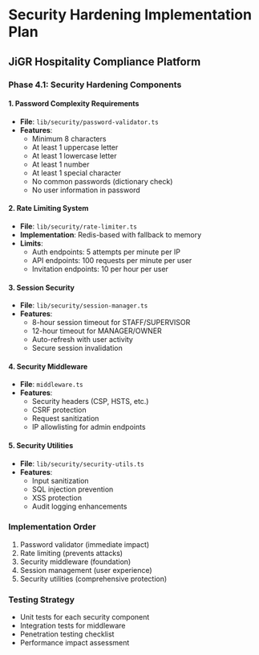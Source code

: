 # Security Hardening Implementation Plan
## JiGR Hospitality Compliance Platform

### Phase 4.1: Security Hardening Components

#### 1. Password Complexity Requirements
- **File**: `lib/security/password-validator.ts`
- **Features**:
  - Minimum 8 characters
  - At least 1 uppercase letter
  - At least 1 lowercase letter  
  - At least 1 number
  - At least 1 special character
  - No common passwords (dictionary check)
  - No user information in password

#### 2. Rate Limiting System
- **File**: `lib/security/rate-limiter.ts`
- **Implementation**: Redis-based with fallback to memory
- **Limits**:
  - Auth endpoints: 5 attempts per minute per IP
  - API endpoints: 100 requests per minute per user
  - Invitation endpoints: 10 per hour per user

#### 3. Session Security
- **File**: `lib/security/session-manager.ts`
- **Features**:
  - 8-hour session timeout for STAFF/SUPERVISOR
  - 12-hour timeout for MANAGER/OWNER
  - Auto-refresh with user activity
  - Secure session invalidation

#### 4. Security Middleware
- **File**: `middleware.ts`
- **Features**:
  - Security headers (CSP, HSTS, etc.)
  - CSRF protection
  - Request sanitization
  - IP allowlisting for admin endpoints

#### 5. Security Utilities
- **File**: `lib/security/security-utils.ts`
- **Features**:
  - Input sanitization
  - SQL injection prevention
  - XSS protection
  - Audit logging enhancements

### Implementation Order
1. Password validator (immediate impact)
2. Rate limiting (prevents attacks)
3. Security middleware (foundation)
4. Session management (user experience)
5. Security utilities (comprehensive protection)

### Testing Strategy
- Unit tests for each security component
- Integration tests for middleware
- Penetration testing checklist
- Performance impact assessment